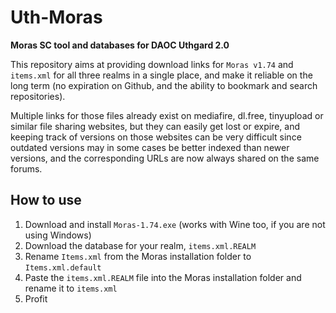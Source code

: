 # Uth-Moras
**Moras SC tool and databases for DAOC Uthgard 2.0**

This repository aims at providing download links for `Moras v1.74` and `items.xml` for all three realms in a single place, and make it reliable on the long term (no expiration on Github, and the ability to bookmark and search repositories).

Multiple links for those files already exist on mediafire, dl.free, tinyupload or similar file sharing websites, but they can easily get lost or expire, and keeping track of versions on those websites can be very difficult since outdated versions may in some cases be better indexed than newer versions, and the corresponding URLs are now always shared on the same forums.

## How to use
1. Download and install `Moras-1.74.exe` (works with Wine too, if you are not using Windows)
2. Download the database for your realm, `items.xml.REALM`
3. Rename `Items.xml` from the Moras installation folder to `Items.xml.default`
4. Paste the `items.xml.REALM` file into the Moras installation folder and rename it to `items.xml`
5. Profit
